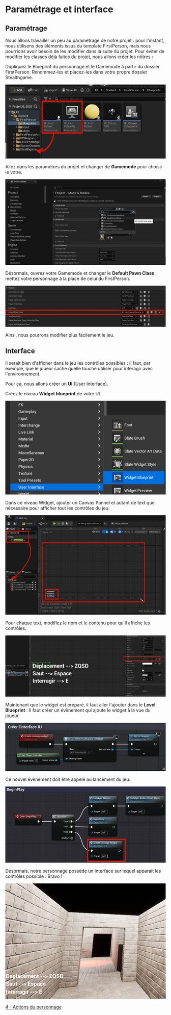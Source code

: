 # Paramétrage et interface 

## Paramétrage 

Nous allons travailler un peu au paramétrage de notre projet : pour l'instant, nous utilisons des éléments issus du template FirstPerson, mais nous pourrions avoir besoin de les modifier dans la suite du projet.
Pour éviter de modifier les classes déjà faites du projet, nous allons créer les nôtres :

Dupliquez le Blueprint du personnage et le Gamemode à partir du dossier FirstPerson. Renommez-les et placez-les dans votre propre dossier Stealthgame.

![image 1](https://github.com/g404-code-gaming/Stealthgame/blob/main/image/1%20-%20parametre%20et%20interface%20-%201.png)

Allez dans les paramètres du projet et changer de **Gamemode** pour choisir le votre.

![image 2](https://github.com/g404-code-gaming/Stealthgame/blob/main/image/1%20-%20parametre%20et%20interface%20-%202.png)

Désormais, ouvrez votre Gamemode et changer le **Default Pawn Class** : mettez votre personnage à la place de celui du FirstPerson. 

![image 3](https://github.com/g404-code-gaming/Stealthgame/blob/main/image/1%20-%20parametre%20et%20interface%20-%203.png)

Ainsi, nous pourrons modifier plus facilement le jeu. 

## Interface 

Il serait bien d'afficher dans le jeu les contrôles possibles : il faut, par exemple, que le joueur sache quelle touche utiliser pour interagir avec l'environnement.

Pour ça, nous allons créer un **UI** (User Interface).

Créez le niveau **Widget blueprint** de votre UI.

![image 4](https://github.com/g404-code-gaming/Stealthgame/blob/main/image/1%20-%20parametre%20et%20interface%20-%204.png)

Dans ce niveau Widget, ajouter un Canvas Pannel et autant de text que nécessaire pour afficher tout les contrôles du jeu. 

![image 5](https://github.com/g404-code-gaming/Stealthgame/blob/main/image/1%20-%20parametre%20et%20interface%20-%205.png)

Pour chaque text, modifiez le nom et le contenu pour qu'il affiche les contrôles. 

![image 6](https://github.com/g404-code-gaming/Stealthgame/blob/main/image/1%20-%20parametre%20et%20interface%20-%206.png)

Maintenant que le widget est préparé, il faut aller l'ajouter dans le **Level Blueprint** : Il faut créer un évènement qui ajoute le widget à la vue du joueur. 

![image 7](https://github.com/g404-code-gaming/Stealthgame/blob/main/image/1%20-%20parametre%20et%20interface%20-%207.png)

Ce nouvel évènement doit être appelé au lancement du jeu. 

![image 8](https://github.com/g404-code-gaming/Stealthgame/blob/main/image/1%20-%20parametre%20et%20interface%20-%208.png)

Désormais, notre personnage possède un interface sur lequel apparait les contrôles possible : Bravo ! 

![image 9](https://github.com/g404-code-gaming/Stealthgame/blob/main/image/1%20-%20parametre%20et%20interface%20-%209.png)

[4 - Actions du personnage](https://github.com/g404-code-gaming/Stealthgame/blob/main/4%20-%20Actions%20du%20personnage.md)
